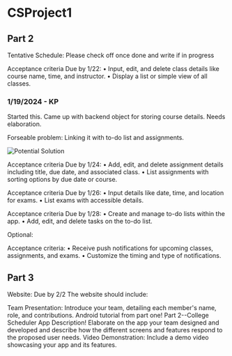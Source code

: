 # CSProject1

## Part 2

Tentative Schedule: Please check off once done and write if in progress

Acceptance criteria Due by 1/22:
•	Input, edit, and delete class details like course name, time, and instructor.
•	Display a list or simple view of all classes.

### 1/19/2024 - KP
Started this. Came up with backend object for storing course details. Needs elaboration.

Forseable problem: Linking it with to-do list and assignments.

![Potential Solution](https://github.gatech.edu/kpammi3/CSProject1/blob/4e47b3d0a15f3c64c072aa47eb627f54e4fb5578/%20ScreenshotsForProgress/potentialStorageOption.png)




Acceptance criteria Due by 1/24:
•	Add, edit, and delete assignment details including title, due date, and associated class.
•	List assignments with sorting options by due date or course.

Acceptance criteria Due by 1/26:
•	Input details like date, time, and location for exams.
•	List exams with accessible details.

Acceptance criteria Due by 1/28:
•	Create and manage to-do lists within the app.
•	Add, edit, and delete tasks on the to-do list.


Optional:

Acceptance criteria:
•	Receive push notifications for upcoming classes, assignments, and exams.
•	Customize the timing and type of notifications.

## Part 3

Website: Due by 2/2
The website should include:

Team Presentation: Introduce your team, detailing each member's name, role, and contributions.
Android tutorial from part one!
Part 2--College Scheduler App Description! Elaborate on the app your team designed and developed and describe how the different screens and features respond to the proposed user needs.
Video Demonstration: Include a demo video showcasing your app and its features.
